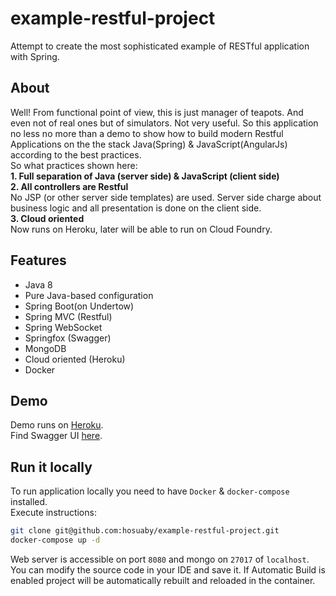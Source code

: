 # example-restful-project
Attempt to create the most sophisticated example of RESTful application with
Spring.

## About
Well! From functional point of view, this is just manager of teapots. And even
not of real ones but of simulators. Not very useful. So this application no
less no more than a demo to show how to build modern Restful Applications on the
the stack Java(Spring) & JavaScript(AngularJs) according to the best
practices.  
So what practices shown here:  
**1. Full separation of Java (server side) & JavaScript (client side)**  
**2. All controllers are Restful**  
No JSP (or other server side templates) are used. Server side charge about
business logic and all presentation is done on the client side.  
**3. Cloud oriented**  
Now runs on Heroku, later will be able to run on Cloud Foundry.

## Features
- Java 8
- Pure Java-based configuration
- Spring Boot(on Undertow)
- Spring MVC (Restful)
- Spring WebSocket
- Springfox (Swagger)
- MongoDB
- Cloud oriented (Heroku)
- Docker

## Demo
Demo runs on [Heroku](https://www.heroku.com/).  
Find Swagger UI [here](http://petstore.swagger.io/?url=https://example-restful-project.herokuapp.com/v2/api-docs).

## Run it locally
To run application locally you need to have `Docker` & `docker-compose` installed.  
Execute instructions:
```sh
git clone git@github.com:hosuaby/example-restful-project.git
docker-compose up -d
```
Web server is accessible on port `8080` and mongo on `27017` of `localhost`.
You can modify the source code in your IDE and save it. If Automatic Build is
enabled project will be automatically rebuilt and reloaded in the container.
